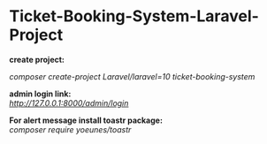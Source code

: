 # Ticket-Booking-System-Laravel-Project

<b>create project:</b></br>

<i >composer create-project Laravel/laravel=10 ticket-booking-system</i>


<b>admin login link:</b></br>
<i >http://127.0.0.1:8000/admin/login</i>

<b>For alert message install toastr package:</b></br>
<i >composer require yoeunes/toastr</i>
